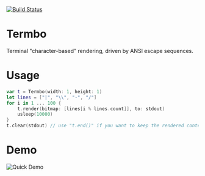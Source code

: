 [![Build Status](https://travis-ci.org/hanjoes/Termbo.svg?branch=master)](https://travis-ci.org/hanjoes/Termbo)

# Termbo

Terminal "character-based" rendering, driven by ANSI escape sequences.

# Usage

``` swift
var t = Termbo(width: 1, height: 1)
let lines = ["|", "\\", "-", "/"]
for i in 1 ... 100 {
    t.render(bitmap: [lines[i % lines.count]], to: stdout)
    usleep(10000)
}
t.clear(stdout) // use "t.end()" if you want to keep the rendered content
```


# Demo

![Quick Demo](./demo.gif)